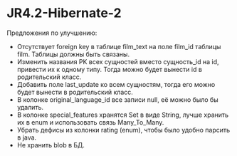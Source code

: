 # JR4.2-Hibernate-2

Предложения по улучшению:

- Отсутствует foreign key в таблице film_text на поле film_id таблицы film. Таблицы должны быть связаны.
- Изменить названия PK всех сущностей вместо сущность_id на id, привести их к одному типу. Тогда можно будет вынести id в родительский класс.
- Добавить поле last_update ко всем сущностям, тогда его можно будет вынести в родительский класс.
- В колонке original_language_id все записи null, её можно было бы удалить.
- В колонке special_features хранятся Set в виде String, лучше хранить их в enum и использовать связь Many_To_Many.
- Убрать дефисы из колонки rating (enum), чтобы было удобно парсить в java.
- Не хранить blob в БД.
